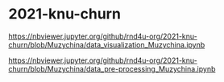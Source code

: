 # 2021-knu-churn

https://nbviewer.jupyter.org/github/rnd4u-org/2021-knu-churn/blob/Muzychina/data_visualization_Muzychina.ipynb

https://nbviewer.jupyter.org/github/rnd4u-org/2021-knu-churn/blob/Muzychina/data_pre-processing_Muzychina.ipynb
